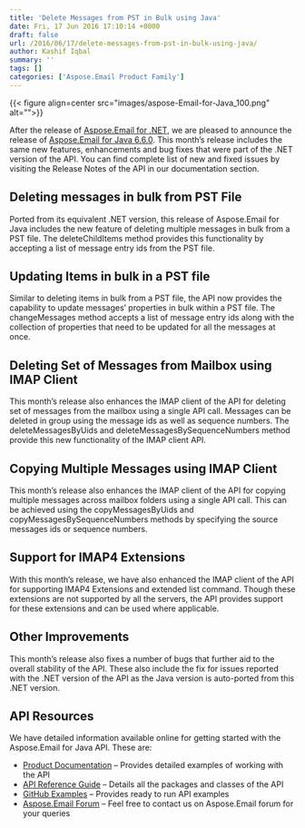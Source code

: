 ```yaml
---
title: 'Delete Messages from PST in Bulk using Java'
date: Fri, 17 Jun 2016 17:10:14 +0000
draft: false
url: /2016/06/17/delete-messages-from-pst-in-bulk-using-java/
author: Kashif Iqbal
summary: ''
tags: []
categories: ['Aspose.Email Product Family']
---
```




{{< figure align=center src="images/aspose-Email-for-Java_100.png" alt="">}}


After the release of [Aspose.Email for .NET][1], we are pleased to announce the release of [Aspose.Email for Java 6.6.0][2]. This month’s release includes the same new features, enhancements and bug fixes that were part of the .NET version of the API. You can find complete list of new and fixed issues by visiting the Release Notes of the API in our documentation section.

## Deleting messages in bulk from PST File

Ported from its equivalent .NET version, this release of Aspose.Email for Java includes the new feature of deleting multiple messages in bulk from a PST file. The deleteChildItems method provides this functionality by accepting a list of message entry ids from the PST file.

## Updating Items in bulk in a PST file

Similar to deleting items in bulk from a PST file, the API now provides the capability to update messages’ properties in bulk within a PST file. The changeMessages method accepts a list of message entry ids along with the collection of properties that need to be updated for all the messages at once.

## Deleting Set of Messages from Mailbox using IMAP Client

This month’s release also enhances the IMAP client of the API for deleting set of messages from the mailbox using a single API call. Messages can be deleted in group using the message ids as well as sequence numbers. The deleteMessagesByUids and deleteMessagesBySequenceNumbers method provide this new functionality of the IMAP client API.

## Copying Multiple Messages using IMAP Client

This month’s release also enhances the IMAP client of the API for copying multiple messages across mailbox folders using a single API call. This can be achieved using the copyMessagesByUids and copyMessagesBySequenceNumbers methods by specifying the source messages ids or sequence numbers.

## Support for IMAP4 Extensions

With this month’s release, we have also enhanced the IMAP client of the API for supporting IMAP4 Extensions and extended list command. Though these extensions are not supported by all the servers, the API provides support for these extensions and can be used where applicable.

## Other Improvements

This month’s release also fixes a number of bugs that further aid to the overall stability of the API. These also include the fix for issues reported with the .NET version of the API as the Java version is auto-ported from this .NET version.

## API Resources

We have detailed information available online for getting started with the Aspose.Email for Java API. These are:

*   [Product Documentation][3] – Provides detailed examples of working with the API
*   [API Reference Guide][4] – Details all the packages and classes of the API
*   [GitHub Examples][5] – Provides ready to run API examples
*   [Aspose.Email Forum][6] – Feel free to contact us on Aspose.Email forum for your queries




[1]: https://products.aspose.com/email/net
[2]: https://products.aspose.com/email/java
[3]: https://docs.aspose.com/email/java
[4]: https://apireference.aspose.com/email/java
[5]: https://github.com/aspose-email/Aspose.Email-for-Java
[6]: http://www.aspose.com/community/forums/aspose.email-product-family/188/showforum.aspx




